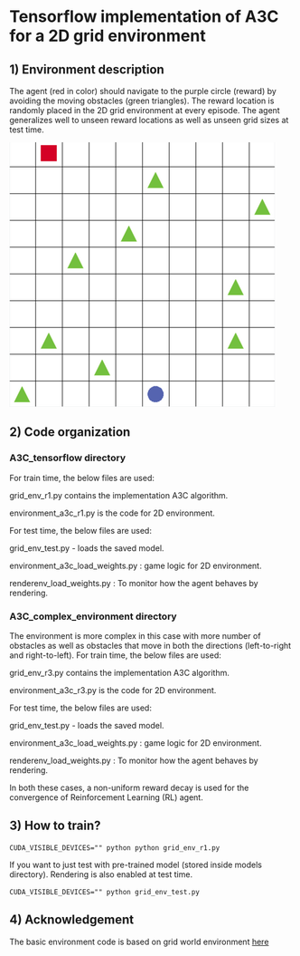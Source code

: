 # Tensorflow implementation of A3C for a 2D grid environment

## 1) Environment description  

The agent (red in color) should navigate to the purple circle (reward) by avoiding the moving obstacles (green triangles). 
The reward location is randomly placed in the 2D grid environment at every episode. The agent generalizes well to unseen reward locations as well as unseen grid sizes at test time.  

![1](https://github.com/akileshbadrinaaraayanan/A3C_grid_world/raw/master/img/sample.png)

## 2) Code organization
### A3C_tensorflow directory 

For train time, the below files are used:

grid_env_r1.py contains the implementation A3C algorithm.

environment_a3c_r1.py is the code for 2D environment.

For test time, the below files are used:

grid_env_test.py - loads the saved model.

environment_a3c_load_weights.py : game logic for 2D environment.

renderenv_load_weights.py : To monitor how the agent behaves by rendering. 

### A3C_complex_environment directory

The environment is more complex in this case with more number of obstacles as well as obstacles that move in both the directions (left-to-right and right-to-left).
For train time, the below files are used:

grid_env_r3.py contains the implementation A3C algorithm.

environment_a3c_r3.py is the code for 2D environment.

For test time, the below files are used:

grid_env_test.py - loads the saved model.

environment_a3c_load_weights.py : game logic for 2D environment.

renderenv_load_weights.py : To monitor how the agent behaves by rendering.

In both these cases, a non-uniform reward decay is used for the convergence of Reinforcement Learning (RL) agent.

## 3) How to train?
```
CUDA_VISIBLE_DEVICES="" python python grid_env_r1.py
```
If you want to just test with pre-trained model (stored inside models directory). Rendering is also enabled at test time.
```
CUDA_VISIBLE_DEVICES="" python grid_env_test.py
```
## 4) Acknowledgement
The basic environment code is based on grid world environment [here](https://github.com/rlcode/reinforcement-learning/tree/master/1-grid-world)
